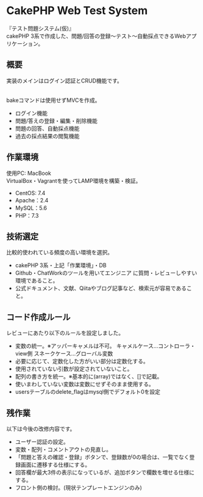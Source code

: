 # CakePHP Web Test System

『テスト問題システム(仮)』<br>
cakePHP 3系で作成した、問題/回答の登録〜テスト〜自動採点できるWebアプリケーション。

## 概要

実装のメインはログイン認証とCRUD機能です。<br><br>

bakeコマンドは使用せずMVCを作成。
* ログイン機能
* 問題/答えの登録・編集・削除機能
* 問題の回答、自動採点機能
* 過去の採点結果の閲覧機能

## 作業環境
 
使用PC: MacBook<br>
VirtualBox・Vagrantを使ってLAMP環境を構築・検証。

* CentOS: 7.4
* Apache：2.4
* MySQL：5.6
* PHP：7.3

## 技術選定

比較的使われている頻度の高い環境を選択。
* cakePHP 3系・上記「作業環境」・DB
* Github・ChatWorkのツールを用いてエンジニア に質問・レビューしやすい環境であること。
* 公式ドキュメント、文献、Qiitaやブログ記事など、検索元が容易であること。

## コード作成ルール

レビューにあたり以下のルールを設定しました。

* 変数の統一。※アッパーキャメルは不可。
キャメルケース…コントローラ・view側
スネークケース…グローバル変数　
*  必要に応じて、定数化した方がいい部分は定数化する。
* 使用されていない引数が設定されていないこと。
* 配列の書き方を統一。※基本的に(array)ではなく、[]で記載。
* 使いまわしていない変数は変数にせずそのまま使用する。
*  usersテーブルのdelete_flagはmysql側でデフォルト0を設定

## 残作業

以下は今後の改修内容です。

* ユーザー認証の設定。
* 変数・配列・コメントアウトの見直し。
* 「問題と答えの確認・登録」ボタンで、登録数が0の場合は、一覧でなく登録画面に遷移する仕様にする。
* 回答欄が最大3件の表示になっているが、追加ボタンで欄数を増せる仕様にする。
* フロント側の検討。(現状テンプレートエンジンのみ)
